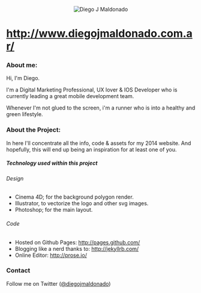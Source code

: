 <p align="center" >
  <img src="https://raw.githubusercontent.com/diegojmaldonado/olddiegojmaldonado.github.com/assets/Header_Readme_git.jpg" alt="Diego J Maldonado" title="Diego Maldonado - Logo">
</p>

http://www.diegojmaldonado.com.ar/
==========================

### About me:

Hi, I'm Diego.

I'm a Digital Marketing Professional, UX lover & IOS Developer who is currently leading a great mobile development team.

Whenever I'm not glued to the screen, i'm a runner who is into a healthy and green lifestyle.


### About the Project:

In here I'll concentrate all the info, code & assets for my 2014 website. 
And hopefully, this will end up being an inspiration for at least one of you.


##### Technology used within this project

###### Design

* Cinema 4D; for the background polygon render.
* Illustrator, to vectorize the logo and other svg images.
* Photoshop; for the main layout.


###### Code

* Hosted on Github Pages: http://pages.github.com/
* Blogging like a nerd thanks to: http://jekyllrb.com/
* Online Editor: http://prose.io/

### Contact

Follow me on Twitter ([@diegojmaldonado](https://twitter.com/diegojmaldonado))
